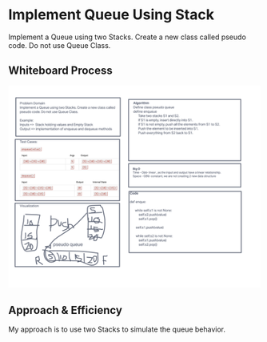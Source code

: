 # Implement Queue Using Stack

Implement a Queue using two Stacks. Create a new class called pseudo code. Do not use Queue Class.



## Whiteboard Process

![alt text](https://github.com/PGPere/data-structures-and-algorithms/blob/77b7c525a19ca1a262e49839babf6254d64e47b9/stack-queue-pseudo/Screen%20Shot%202022-06-20%20at%209.49.07%20PM.png)

## Approach & Efficiency

My approach is to use two Stacks to simulate the queue behavior.
